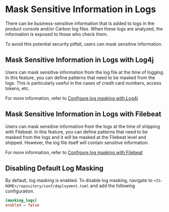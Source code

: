 # Mask Sensitive Information in Logs

There can be business-sensitive information that is added to logs in the product console and/or Carbon log files. When these logs are analyzed, the information is exposed to those who check them.

To avoid this potential security pitfall, users can mask sensitive information.

## Mask Sensitive Information in Logs with Log4j

Users can mask sensitive information from the log file at the time of logging. In this feature, you can define patterns that need to be masked from the logs. This is particularly useful in the cases of credit card numbers, access tokens, etc.

For more information, refer to [Configure log masking with Log4j]({{base_path}}/deploy/monitor/log4j-mask-sensitive-information-in-logs)

## Mask Sensitive Information in Logs with Filebeat

Users can mask sensitive information from the logs at the time of shipping with Filebeat.
In this feature, you can define patterns that need to be masked from the logs and it will be masked at the Filebeat level and shipped. However, the log file itself will contain sensitive information.

For more information, refer to [Configure log masking with Filebeat]({{base_path}}/deploy/monitor/elk-mask-sensitive-information-in-logs)

## Disabling Default Log Masking

By default, log masking is enabled. To disable log masking, navigate to `<IS-HOME>/repository/conf/deployment.toml` and add the following configuration.

```toml
[masking_logs]
enabled = false
```
